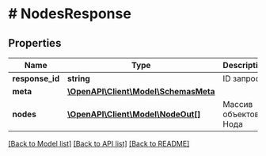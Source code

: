 # # NodesResponse

## Properties

Name | Type | Description | Notes
------------ | ------------- | ------------- | -------------
**response_id** | **string** | ID запроса | [optional]
**meta** | [**\OpenAPI\Client\Model\SchemasMeta**](SchemasMeta.md) |  |
**nodes** | [**\OpenAPI\Client\Model\NodeOut[]**](NodeOut.md) | Массив объектов Нода |

[[Back to Model list]](../../README.md#models) [[Back to API list]](../../README.md#endpoints) [[Back to README]](../../README.md)
